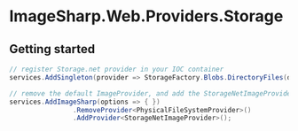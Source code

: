 # ImageSharp.Web.Providers.Storage

## Getting started


```csharp
// register Storage.net provider in your IOC container 
services.AddSingleton(provider => StorageFactory.Blobs.DirectoryFiles(directoryFullName: ""));

// remove the default ImageProvider, and add the StorageNetImageProvider.
services.AddImageSharp(options => { })
                .RemoveProvider<PhysicalFileSystemProvider>()
                .AddProvider<StorageNetImageProvider>();
```